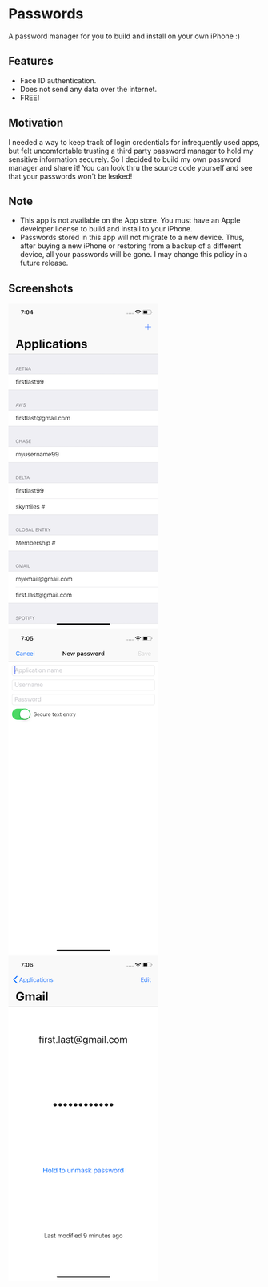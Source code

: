 # Passwords
A password manager for you to build and install on your own iPhone :)

## Features
* Face ID authentication.
* Does not send any data over the internet.
* FREE!

## Motivation
I needed a way to keep track of login credentials for infrequently used apps, but felt uncomfortable trusting a third party password manager to hold my sensitive information securely. So I decided to build my own password manager and share it! You can look thru the source code yourself and see that your passwords won't be leaked!

## Note
* This app is not available on the App store. You must have an Apple developer license to build and install to your iPhone.
* Passwords stored in this app will not migrate to a new device. Thus, after buying a new iPhone or restoring from a backup of a different device, all your passwords will be gone. I may change this policy in a future release.

## Screenshots
![Applications view](https://github.com/jakehadar/Passwords/blob/master/screenshots/Simulator%20Screen%20Shot%20-%20iPhone%20XR%20-%202018-12-15%20at%2019.04.23%20300w.png)
![Create password view](https://github.com/jakehadar/Passwords/blob/master/screenshots/Simulator%20Screen%20Shot%20-%20iPhone%20XR%20-%202018-12-15%20at%2019.05.02%20300w.png)
![Existing password view](https://github.com/jakehadar/Passwords/blob/master/screenshots/Simulator%20Screen%20Shot%20-%20iPhone%20XR%20-%202018-12-15%20at%2019.06.18%20300w.png)
